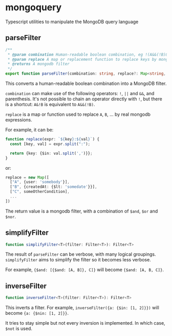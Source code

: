# mongoquery

Typescript utilities to manipulate the MongoDB query language

## parseFilter

```ts
/**
 * @param combination Human-readable boolean combination, eg !(A&&(!B)&&(C||D))
 * @param replace A map or replacement function to replace keys by mongodb filters
 * @returns A mongodb filter
 */
export function parseFilter(combination: string, replace?: Map<string, any> | ((key: string) => any)): Filter<any>
```

This converts a human-readable boolean combination into a MongoDB filter.

`combination` can make use of the following operators: `!`, `||` and `&&`, and parenthesis. It's not possible to chain an operator directly with `!`, but
there is a shortcut: `A&!B` is equivalent to `A&&(!B)`.

`replace` is a map or function used to replace `A`, `B`, ... by real mongodb expressions.

For example, it can be:

```ts
function replace(expr: `${key}:${val}`) {
  const [key, val] = expr.split(":");

  return {key: {$in: val.split(',')}};
}
```

or:

```ts
replace = new Map([
  ["A", {user: 'somebody'}],
  ["B", {createdAt: {$lt: 'somedate'}}],
  ["C", someOtherCondition],
  ...
])
```

The return value is a mongodb filter, with a combination of `$and`, `$or` and `$nor`.

## simplifyFilter

```ts
function simplifyFilter<T>(filter: Filter<T>): Filter<T>
```

The result of `parseFilter` can be verbose, with many logical groupings. `simplifyFilter` aims to simplify the filter so it becomes less verbose.

For example, `{$and: [{$and: [A, B]}, C]}` will become `{$and: [A, B, C]}`.

## inverseFilter

```ts
function inverseFilter<T>(filter: Filter<T>): Filter<T>
```

This inverts a filter. For example, `inverseFilter({a: {$in: [1, 2]}})` will become `{a: {$nin: [1, 2]}}`.

It tries to stay simple but not every inversion is implemented. In which case, `$not` is used.